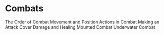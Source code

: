 # Combats
The Order of Combat
Movement and Position
Actions in Combat
Making an Attack
Cover
Damage and Healing
Mounted Combat
Underwater Combat